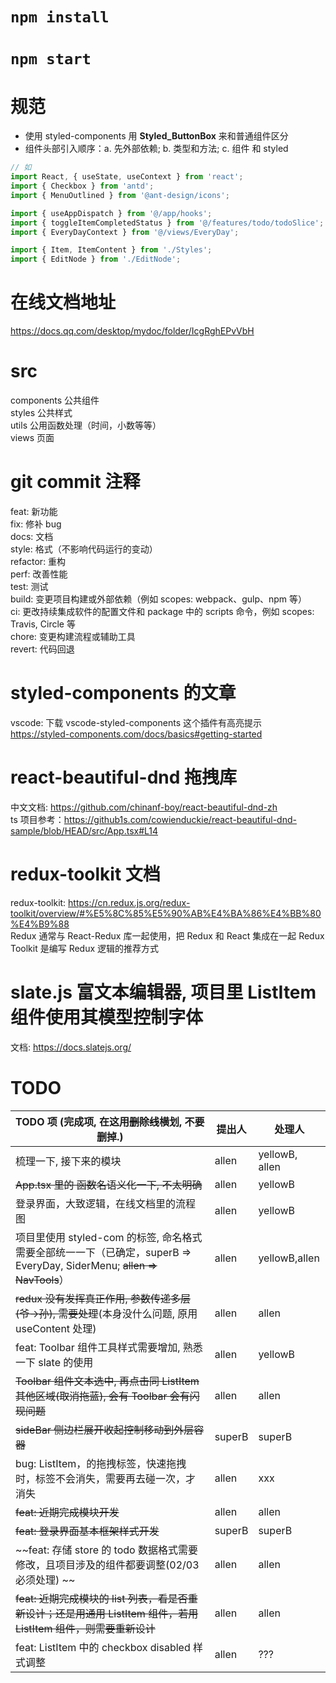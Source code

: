 # `npm install`

# `npm start`

# 规范

- 使用 styled-components 用 **Styled_ButtonBox** 来和普通组件区分
- 组件头部引入顺序：a. 先外部依赖; b. 类型和方法; c. 组件 和 styled

```js
// 如
import React, { useState, useContext } from 'react';
import { Checkbox } from 'antd';
import { MenuOutlined } from '@ant-design/icons';

import { useAppDispatch } from '@/app/hooks';
import { toggleItemCompletedStatus } from '@/features/todo/todoSlice';
import { EveryDayContext } from '@/views/EveryDay';

import { Item, ItemContent } from './Styles';
import { EditNode } from './EditNode';
```

# 在线文档地址

https://docs.qq.com/desktop/mydoc/folder/IcgRghEPvVbH

# src

components 公共组件\
styles 公共样式\
utils 公用函数处理（时间，小数等等）\
views 页面

# git commit 注释

feat: 新功能\
fix: 修补 bug\
docs: 文档\
style: 格式（不影响代码运行的变动）\
refactor: 重构 \
perf: 改善性能 \
test: 测试 \
build: 变更项目构建或外部依赖（例如 scopes: webpack、gulp、npm 等）\
ci: 更改持续集成软件的配置文件和 package 中的 scripts 命令，例如 scopes: Travis, Circle 等 \
chore: 变更构建流程或辅助工具 \
revert: 代码回退

# styled-components 的文章

vscode: 下载 vscode-styled-components 这个插件有高亮提示\
https://styled-components.com/docs/basics#getting-started

# react-beautiful-dnd 拖拽库

中文文档: https://github.com/chinanf-boy/react-beautiful-dnd-zh \
ts 项目参考：https://github1s.com/cowienduckie/react-beautiful-dnd-sample/blob/HEAD/src/App.tsx#L14

# redux-toolkit 文档

redux-toolkit: https://cn.redux.js.org/redux-toolkit/overview/#%E5%8C%85%E5%90%AB%E4%BA%86%E4%BB%80%E4%B9%88 \
Redux 通常与 React-Redux 库一起使用，把 Redux 和 React 集成在一起
Redux Toolkit 是编写 Redux 逻辑的推荐方式

# slate.js 富文本编辑器, 项目里 ListItem 组件使用其模型控制字体

文档: https://docs.slatejs.org/

# TODO

| TODO 项 (完成项, 在这用~~删除线~~横划, 不要删掉.)                                                                      | 提出人 | 处理人         |
| ---------------------------------------------------------------------------------------------------------------------- | ------ | -------------- |
| 梳理一下, 接下来的模块                                                                                                 | allen  | yellowB, allen |
| ~~App.tsx 里的 函数名语义化一下, 不太明确~~                                                                            | allen  | yellowB        |
| 登录界面，大致逻辑，在线文档里的流程图                                                                                 | allen  | yellowB        |
| 项目里使用 styled-com 的标签, 命名格式需要全部统一一下（已确定，superB => EveryDay, SiderMenu; ~~allen => NavTools~~） | allen  | yellowB,allen  |
| ~~redux 没有发挥真正作用, 参数传递多层(爷->孙), 需要处理~~(本身没什么问题, 原用 useContent 处理)                       | allen  | allen          |
| feat: Toolbar 组件工具样式需要增加, 熟悉一下 slate 的使用                                                              | allen  | yellowB        |
| ~~Toolbar 组件文本选中, 再点击同 ListItem 其他区域(取消拖蓝), 会有 Toolbar 会有闪现问题~~                              | allen  | allen          |
| ~~sideBar 侧边栏展开收起控制移动到外层容器~~                                                                           | superB | superB         |
| bug: ListItem，的拖拽标签，快速拖拽时，标签不会消失，需要再去碰一次，才消失                                            | allen  | xxx            |
| ~~feat: 近期完成模块开发~~                                                                                             | allen  | allen          |
| ~~feat: 登录界面基本框架样式开发~~                                                                                     | superB | superB         |
| ~~feat: 存储 store 的 todo 数据格式需要修改，且项目涉及的组件都要调整(02/03 必须处理) ~~                               | allen  | allen          |
| ~~feat: 近期完成模块的 list 列表，看是否重新设计；还是用通用 ListItem 组件，若用 ListItem 组件，则需要重新设计~~       | allen  | allen          |
| feat: ListItem 中的 checkbox disabled 样式调整                                                                         | allen  | ???            |
